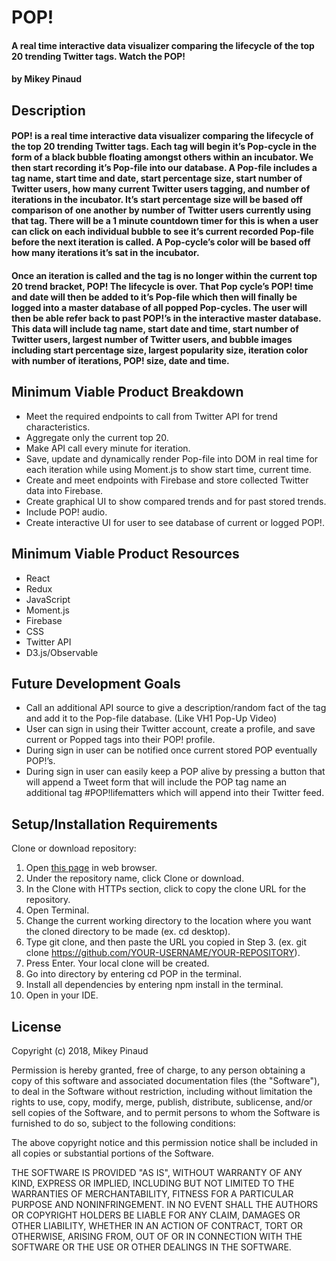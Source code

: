 # POP!

#### A real time interactive data visualizer comparing the lifecycle of the top 20 trending Twitter tags. Watch the POP!

#### by **Mikey Pinaud**

## Description
#### POP! is a real time interactive data visualizer comparing the lifecycle of the top 20 trending Twitter tags. Each tag will begin it’s Pop-cycle in the form of a black bubble floating amongst others within an incubator. We then start recording it’s Pop-file into our database. A Pop-file includes a tag name, start time and date, start percentage size, start number of Twitter users, how many current Twitter users tagging, and number of iterations in the incubator. It’s start percentage size will be based off comparison of one another by number of Twitter users currently using that tag. There will be a 1 minute countdown timer for this is when a user can click on each individual bubble to see it’s current recorded Pop-file before the next iteration is called. A Pop-cycle’s color will be based off how many iterations it’s sat in the incubator.

#### Once an iteration is called and the tag is no longer within the current top 20 trend bracket, POP! The lifecycle is over. That Pop cycle’s POP! time and date will then be added to it’s Pop-file which then will finally be logged into a master database of all popped Pop-cycles. The user will then be able refer back to past POP!’s in the interactive master database. This data will include tag name, start date and time, start number of Twitter users, largest number of Twitter users, and bubble images including start percentage size, largest popularity size, iteration color with number of iterations, POP! size, date and time.

## Minimum Viable Product Breakdown

* Meet the required endpoints to call from Twitter API for trend characteristics.
* Aggregate only the current top 20.
* Make API call every minute for iteration.
* Save, update and dynamically render Pop-file into DOM in real time for each iteration while using Moment.js to show start time, current time.
* Create and meet endpoints with Firebase and store collected Twitter data into Firebase.
* Create graphical UI to show compared trends and for past stored trends.
* Include POP! audio.
* Create interactive UI for user to see database of current or logged POP!.

## Minimum Viable Product Resources

* React
* Redux
* JavaScript
* Moment.js
* Firebase
* CSS
* Twitter API
* D3.js/Observable

## Future Development Goals

* Call an additional API source to give a description/random fact of the tag and add it to the Pop-file database. (Like VH1 Pop-Up Video)
* User can sign in using their Twitter account, create a profile, and save current or Popped tags into their POP! profile.
* During sign in user can be notified once current stored POP eventually POP!’s.
* During sign in user can easily keep a POP alive by pressing a button that will append a Tweet form that will include the POP tag name an additional tag #POP!lifematters which will append into their Twitter feed.

## Setup/Installation Requirements

Clone or download repository:
  1. Open [this page](https://github.com/mpinaud/POP) in web browser.
  2. Under the repository name, click Clone or download.
  3. In the Clone with HTTPs section, click to copy the clone URL for the repository.
  4. Open Terminal.
  5. Change the current working directory to the location where you want the cloned directory to be made (ex. cd desktop).
  6. Type git clone, and then paste the URL you copied in Step 3. (ex. git clone https://github.com/YOUR-USERNAME/YOUR-REPOSITORY).
  7. Press Enter. Your local clone will be created.
  8. Go into directory by entering cd POP in the terminal.
  9. Install all dependencies by entering npm install in the terminal.
  10. Open in your IDE.

## License

Copyright (c) 2018, Mikey Pinaud

Permission is hereby granted, free of charge, to any person obtaining a copy of this software and associated documentation files (the "Software"), to deal in the Software without restriction, including without limitation the rights to use, copy, modify, merge, publish, distribute, sublicense, and/or sell copies of the Software, and to permit persons to whom the Software is furnished to do so, subject to the following conditions:

The above copyright notice and this permission notice shall be included in all copies or substantial portions of the Software.

THE SOFTWARE IS PROVIDED "AS IS", WITHOUT WARRANTY OF ANY KIND, EXPRESS OR IMPLIED, INCLUDING BUT NOT LIMITED TO THE WARRANTIES OF MERCHANTABILITY, FITNESS FOR A PARTICULAR PURPOSE AND NONINFRINGEMENT. IN NO EVENT SHALL THE AUTHORS OR COPYRIGHT HOLDERS BE LIABLE FOR ANY CLAIM, DAMAGES OR OTHER LIABILITY, WHETHER IN AN ACTION OF CONTRACT, TORT OR OTHERWISE, ARISING FROM, OUT OF OR IN CONNECTION WITH THE SOFTWARE OR THE USE OR OTHER DEALINGS IN THE SOFTWARE.
